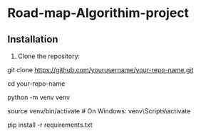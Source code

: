 # Road-map-Algorithim-project



## Installation

1. Clone the repository:

git clone https://github.com/yourusername/your-repo-name.git

cd your-repo-name

python -m venv venv

source venv/bin/activate  # On Windows: venv\Scripts\activate

pip install -r requirements.txt

```bash


